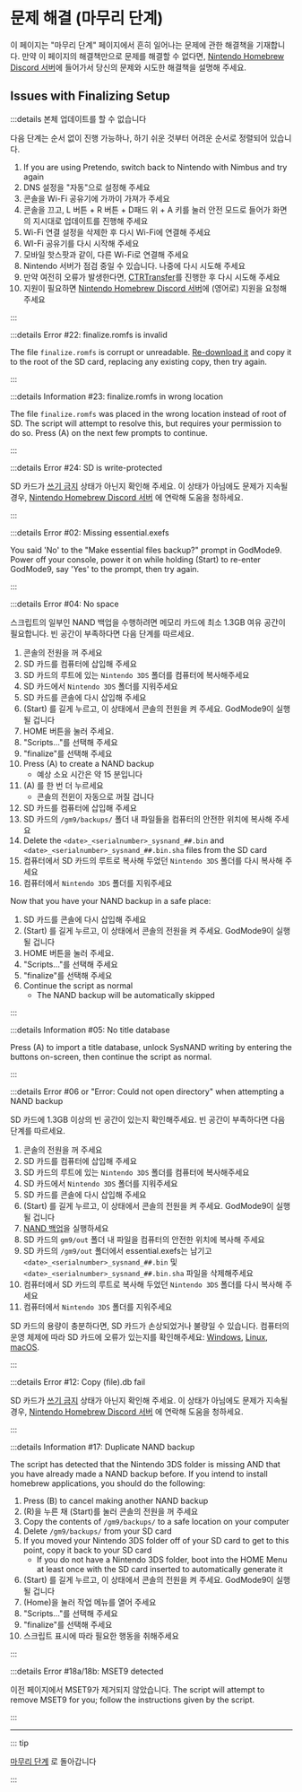 # 문제 해결 (마무리 단계)

이 페이지는 "마무리 단계" 페이지에서 흔히 일어나는 문제에 관한 해결책을 기재합니다. 만약 이 페이지의 해결책만으로 문제를 해결할 수 없다면, [Nintendo Homebrew Discord 서버](https://discord.gg/MWxPgEp)에 들어가서 당신의 문제와 시도한 해결책을 설명해 주세요.

## Issues with Finalizing Setup

:::details 본체 업데이트를 할 수 없습니다

다음 단계는 순서 없이 진행 가능하나, 하기 쉬운 것부터 어려운 순서로 정렬되어 있습니다.

1. If you are using Pretendo, switch back to Nintendo with Nimbus and try again
2. DNS 설정을 "자동"으로 설정해 주세요
3. 콘솔을 Wi-Fi 공유기에 가까이 가져가 주세요
4. 콘솔을 끄고, L 버튼 + R 버튼 + D패드 위 + A 키를 눌러 안전 모드로 들어가 화면의 지시대로 업데이트를 진행해 주세요
5. Wi-Fi 연결 설정을 삭제한 후 다시 Wi-Fi에 연결해 주세요
6. WI-Fi 공유기를 다시 시작해 주세요
7. 모바일 핫스팟과 같이, 다른 Wi-Fi로 연결해 주세요
8. Nintendo 서버가 점검 중일 수 있습니다. 나중에 다시 시도해 주세요
9. 만약 여전히 오류가 발생한다면, [CTRTransfer](ctrtransfer)를 진행한 후 다시 시도해 주세요
10. 지원이 필요하면 [Nintendo Homebrew Discord 서버](https://discord.gg/MWxPgEp)에 (영어로) 지원을 요청해 주세요

:::

:::details Error #22: finalize.romfs is invalid

The file `finalize.romfs` is corrupt or unreadable. [Re-download it](https://github.com/hacks-guide/finalize/releases/latest/download/finalize.romfs) and copy it to the root of the SD card, replacing any existing copy, then try again.

:::

:::details Information #23: finalize.romfs in wrong location

The file `finalize.romfs` was placed in the wrong location instead of root of SD. The script will attempt to resolve this, but requires your permission to do so. Press (A) on the next few prompts to continue.

:::

:::details Error #24: SD is write-protected

SD 카드가 [쓰기 금지](/images/sdlock.png) 상태가 아닌지 확인해 주세요. 이 상태가 아님에도 문제가 지속될 경우, [Nintendo Homebrew Discord 서버](https://discord.gg/MWxPgEp) 에 연락해 도움을 청하세요.

:::

:::details Error #02: Missing essential.exefs

You said 'No' to the "Make essential files backup?" prompt in GodMode9. Power off your console, power it on while holding (Start) to re-enter GodMode9, say 'Yes' to the prompt, then try again.

:::

:::details Error #04: No space

스크립트의 일부인 NAND 백업을 수행하려면 메모리 카드에 최소 1.3GB 여유 공간이 필요합니다. 빈 공간이 부족하다면 다음 단계를 따르세요.

1. 콘솔의 전원을 꺼 주세요
2. SD 카드를 컴퓨터에 삽입해 주세요
3. SD 카드의 루트에 있는 `Nintendo 3DS` 폴더를 컴퓨터에 복사해주세요
4. SD 카드에서 `Nintendo 3DS` 폴더를 지워주세요
5. SD 카드를 콘솔에 다시 삽입해 주세요
6. (Start) 를 길게 누르고, 이 상태에서 콘솔의 전원을 켜 주세요. GodMode9이 실행될 겁니다
7. HOME 버튼을 눌러 주세요.
8. "Scripts..."를 선택해 주세요
9. "finalize"를 선택해 주세요
10. Press (A) to create a NAND backup
    - 예상 소요 시간은 약 15 분입니다
11. (A) 를 한 번 더 누르세요
    - 콘솔의 전윈이 자동으로 꺼질 겁니다
12. SD 카드를 컴퓨터에 삽입해 주세요
13. SD 카드의 `/gm9/backups/` 폴더 내 파일들을 컴퓨터의 안전한 위치에 복사해 주세요
14. Delete the `<date>_<serialnumber>_sysnand_##.bin` and `<date>_<serialnumber>_sysnand_##.bin.sha` files from the SD card
15. 컴퓨터에서 SD 카드의 루트로 복사해 두었던 `Nintendo 3DS` 폴더를 다시 복사해 주세요
16. 컴퓨터에서 `Nintendo 3DS` 폴더를 지워주세요

Now that you have your NAND backup in a safe place:

1. SD 카드를 콘솔에 다시 삽입해 주세요
2. (Start) 를 길게 누르고, 이 상태에서 콘솔의 전원을 켜 주세요. GodMode9이 실행될 겁니다
3. HOME 버튼을 눌러 주세요.
4. "Scripts..."를 선택해 주세요
5. "finalize"를 선택해 주세요
6. Continue the script as normal
    - The NAND backup will be automatically skipped

:::

:::details Information #05: No title database

Press (A) to import a title database, unlock SysNAND writing by entering the buttons on-screen, then continue the script as normal.

:::

:::details Error #06 or "Error: Could not open directory" when attempting a NAND backup

SD 카드에 1.3GB 이상의 빈 공간이 있는지 확인해주세요. 빈 공간이 부족하다면 다음 단계를 따르세요.

1. 콘솔의 전원을 꺼 주세요
2. SD 카드를 컴퓨터에 삽입해 주세요
3. SD 카드의 루트에 있는 `Nintendo 3DS` 폴더를 컴퓨터에 복사해주세요
4. SD 카드에서 `Nintendo 3DS` 폴더를 지워주세요
5. SD 카드를 콘솔에 다시 삽입해 주세요
6. (Start) 를 길게 누르고, 이 상태에서 콘솔의 전원을 켜 주세요. GodMode9이 실행될 겁니다
7. [NAND 백업](godmode9-usage#creating-a-nand-backup)을 실행하세요
8. SD 카드의 `gm9/out` 폴더 내 파일을 컴퓨터의 안전한 위치에 복사해 주세요
9. SD 카드의 `/gm9/out` 폴더에서 essential.exefs는 남기고 `<date>_<serialnumber>_sysnand_##.bin` 및 `<date>_<serialnumber>_sysnand_##.bin.sha` 파일을 삭제해주세요
10. 컴퓨터에서 SD 카드의 루트로 복사해 두었던 `Nintendo 3DS` 폴더를 다시 복사해 주세요
11. 컴퓨터에서 `Nintendo 3DS` 폴더를 지워주세요

SD 카드의 용량이 충분하다면, SD 카드가 손상되었거나 불량일 수 있습니다. 컴퓨터의 운영 체제에 따라 SD 카드에 오류가 있는지를 확인해주세요: [Windows](h2testw-\(windows\)), [Linux](f3-\(linux\)), [macOS](f3xswift-\(mac\)).

:::

:::details Error #12: Copy (file).db fail

SD 카드가 [쓰기 금지](/images/sdlock.png) 상태가 아닌지 확인해 주세요. 이 상태가 아님에도 문제가 지속될 경우, [Nintendo Homebrew Discord 서버](https://discord.gg/MWxPgEp) 에 연락해 도움을 청하세요.

:::

:::details Information #17: Duplicate NAND backup

The script has detected that the Nintendo 3DS folder is missing AND that you have already made a NAND backup before. If you intend to install homebrew applications, you should do the following:

1. Press (B) to cancel making another NAND backup
2. (R)을 누른 채 (Start)를 눌러 콘솔의 전원을 꺼 주세요
3. Copy the contents of `/gm9/backups/` to a safe location on your computer
4. Delete `/gm9/backups/` from your SD card
5. If you moved your Nintendo 3DS folder off of your SD card to get to this point, copy it back to your SD card
    - If you do not have a Nintendo 3DS folder, boot into the HOME Menu at least once with the SD card inserted to automatically generate it
6. (Start) 를 길게 누르고, 이 상태에서 콘솔의 전원을 켜 주세요. GodMode9이 실행될 겁니다
7. (Home)을 눌러 작업 메뉴를 열어 주세요
8. "Scripts..."를 선택해 주세요
9. "finalize"를 선택해 주세요
10. 스크립트 표시에 따라 필요한 행동을 취해주세요

:::

:::details Error #18a/18b: MSET9 detected

이전 페이지에서 MSET9가 제거되지 않았습니다. The script will attempt to remove MSET9 for you; follow the instructions given by the script.

:::

<!--@include: ./_include/troubleshooting-get-help-common.md -->

---

::: tip

[마무리 단계](finalizing-setup) 로 돌아갑니다

:::

<!--@include: ./_include/troubleshooting-return.md -->
